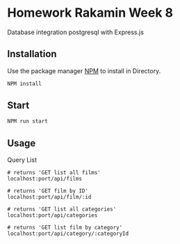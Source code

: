 # Homework Rakamin Week 8

Database integration postgresql with Express.js

## Installation

Use the package manager [NPM](https://www.npmjs.com/) to install in Directory.

```bash
NPM install
```

## Start

```bash
NPM run start
```

## Usage

Query List

```
# returns 'GET list all films'
localhost:port/api/films

# returns 'GET film by ID'
localhost:port/api/film/:id

# returns 'GET list all categories'
localhost:port/api/categories

# returns 'GET list film by category'
localhost:port/api/category/:categoryId

```
